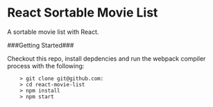 # React Sortable Movie List

A sortable movie list with React.

###Getting Started###

Checkout this repo, install depdencies and run the webpack compiler process with the following:

```
	> git clone git@github.com:
	> cd react-movie-list
	> npm install
	> npm start
```
